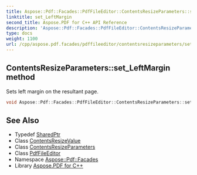 ```yaml
---
title: Aspose::Pdf::Facades::PdfFileEditor::ContentsResizeParameters::set_LeftMargin method
linktitle: set_LeftMargin
second_title: Aspose.PDF for C++ API Reference
description: 'Aspose::Pdf::Facades::PdfFileEditor::ContentsResizeParameters::set_LeftMargin method. Sets left margin on the resultant page in C++.'
type: docs
weight: 1100
url: /cpp/aspose.pdf.facades/pdffileeditor/contentsresizeparameters/set_leftmargin/
---
```

## ContentsResizeParameters::set_LeftMargin method


Sets left margin on the resultant page.

```cpp
void Aspose::Pdf::Facades::PdfFileEditor::ContentsResizeParameters::set_LeftMargin(System::SharedPtr<PdfFileEditor::ContentsResizeValue> value)
```

## See Also

* Typedef [SharedPtr](../../../../system/sharedptr/)
* Class [ContentsResizeValue](../../contentsresizevalue/)
* Class [ContentsResizeParameters](../)
* Class [PdfFileEditor](../../)
* Namespace [Aspose::Pdf::Facades](../../../)
* Library [Aspose.PDF for C++](../../../../)
